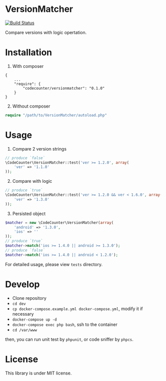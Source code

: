 VersionMatcher
=======

[![Build Status](https://travis-ci.com/codecounter/VersionMatcher.svg?branch=master)](https://travis-ci.com/codecounter/VersionMatcher)

Compare versions with logic opertation.

Installation
============

1. With composer

```
{
    ...
    "require": {
        "codecounter/versionmatcher": "0.1.0"
    }
}
```

2. Without composer

```php
require "/path/to/VersionMatcher/autoload.php"
```

Usage
=====

1. Compare 2 version strings

```php
// produce `false`
\CodeCounter\VersionMatcher::test('ver >= 1.2.0', array(
    'ver' => '1.1.0'
));
```

2. Compare with logic

```php
// produce `true`
\CodeCounter\VersionMatcher::test('ver >= 1.2.0 && ver < 1.6.0', array(
    'ver' => '1.3.0'
));
```

3. Persisted object

```php
$matcher = new \CodeCounter\VersionMatcher(array(
    'android' => '1.3.0',
    'ios' => ''
));
// produce `true`
$matcher->match('ios >= 1.4.0 || android >= 1.3.0');
// produce `false`
$matcher->match('ios >= 1.4.0 || android < 1.2.0');
```
For detailed usage, please view `tests` directory.

Develop
=======

- Clone repository
- `cd dev`
- `cp docker-compose.example.yml docker-compose.yml`, modify it if necessary
- `docker-compose up -d`
- `docker-compose exec php bash`, ssh to the container
- `cd /var/www`

then, you can run unit test by `phpunit`, or code sniffer by `phpcs`.

License
=======

This library is under MIT license.
